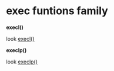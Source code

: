 # exec funtions family

**execl()**

look [execl()](./execl.c)

**execlp()**

look [execlp()](./execlp.c)